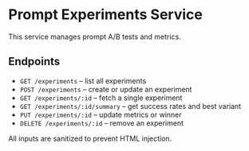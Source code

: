 # Prompt Experiments Service

This service manages prompt A/B tests and metrics.

## Endpoints

- `GET /experiments` – list all experiments
- `POST /experiments` – create or update an experiment
- `GET /experiments/:id` – fetch a single experiment
- `GET /experiments/:id/summary` – get success rates and best variant
- `PUT /experiments/:id` – update metrics or winner
- `DELETE /experiments/:id` – remove an experiment

All inputs are sanitized to prevent HTML injection.
